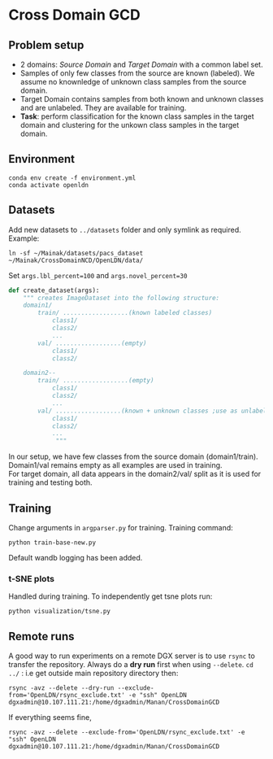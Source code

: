 # Cross Domain GCD

## Problem setup
- 2 domains: *Source Domain* and *Target Domain* with a common label set.
- Samples of only few classes from the source are known (labeled). We assume no knownledge of unknown class samples from the source domain.
- Target Domain contains samples from both known and unknown classes and are unlabeled. They are available for training.
- **Task**: perform classification for the known class samples in the target domain and clustering for the unkown class samples in the target domain.

## Environment

```shell
conda env create -f environment.yml
conda activate openldn
```

## Datasets

Add new datasets to `../datasets` folder and only symlink as required. Example:
```shell
ln -sf ~/Mainak/datasets/pacs_dataset ~/Mainak/CrossDomainNCD/OpenLDN/data/
```

Set `args.lbl_percent=100` and `args.novel_percent=30`

```python
def create_dataset(args):
    """ creates ImageDataset into the following structure:
    domain1/
        train/ ..................(known labeled classes)
            class1/
            class2/
            ...
        val/ ..................(empty)
            class1/
            class2/

    domain2--
        train/ ..................(empty)
            class1/
            class2/
            ...
        val/ ..................(known + unknown classes ;use as unlabeled)
            class1/
            class2/
            ...
             """
```

In our setup, we have few classes from the source domain (domain1/train). Domain1/val remains empty as all examples are used in training.  
For target domain, all data appears in the domain2/val/ split as it is used for training and testing both.

## Training

Change arguments in `argparser.py` for training. Training command:

```shell
python train-base-new.py
```

Default wandb logging has been added.  

### t-SNE plots

Handled during training. To independently get tsne plots run:
```shell
python visualization/tsne.py
```

## Remote runs
A good way to run experiments on a remote DGX server is to use `rsync` to transfer the repository.
Always do a **dry run** first when using `--delete`. `cd ../` : i.e get outside main repository directory then:
```shell
rsync -avz --delete --dry-run --exclude-from='OpenLDN/rsync_exclude.txt' -e "ssh" OpenLDN dgxadmin@10.107.111.21:/home/dgxadmin/Manan/CrossDomainGCD
```
If everything seems fine,
```shell
rsync -avz --delete --exclude-from='OpenLDN/rsync_exclude.txt' -e "ssh" OpenLDN dgxadmin@10.107.111.21:/home/dgxadmin/Manan/CrossDomainGCD
```